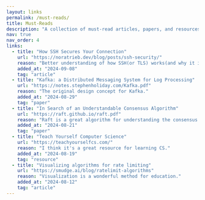 ```yaml
---
layout: links
permalink: /must-reads/
title: Must-Reads
description: "A collection of must-read articles, papers, and resources that have shaped my thinking and inspired me to learn more."
nav: true
nav_order: 4
links:
  - title: "How SSH Secures Your Connection"
    url: "https://noratrieb.dev/blog/posts/ssh-security/"
    reason: "Better understanding of how SSH(or TLS) works(and why it is designed the way it is), even I think it can be better if it can attach some more diagrams :)"
    added_at: "2024-09-08"
    tag: "article"
  - title: "Kafka: a Distributed Messaging System for Log Processing"
    url: "https://notes.stephenholiday.com/Kafka.pdf"
    reason: "The original design concept for Kafka."
    added_at: "2024-08-29"
    tag: "paper"
  - title: "In Search of an Understandable Consensus Algorithm"
    url: "https://raft.github.io/raft.pdf"
    reason: "Raft is a great algorithm for understanding the consensus algorithm of distributed systems."
    added_at: "2024-08-21"
    tag: "paper"
  - title: "Teach Yourself Computer Science"
    url: "https://teachyourselfcs.com/"
    reason: "I think it's a great resource for learning CS."
    added_at: "2024-08-19"
    tag: "resource"
  - title: "Visualizing algorithms for rate limiting"
    url: "https://smudge.ai/blog/ratelimit-algorithms"
    reason: "Visualization is a wonderful method for education."
    added_at: "2024-08-12"
    tag: "article"
---
```

